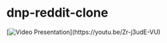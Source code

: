 # dnp-reddit-clone
[![Video Presentation]([https://img.youtube.com/vi/VIDEO_ID/0.jpg](https://img.youtube.com/vi/jXnoFqcAkQA/maxresdefault.jpg)https://img.youtube.com/vi/jXnoFqcAkQA/maxresdefault.jpg)](https://youtu.be/Zr-j3udE-VU)

